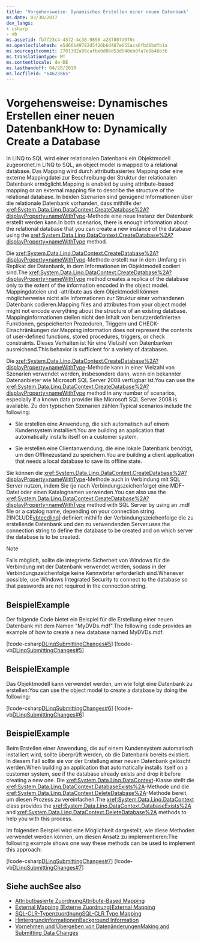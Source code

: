 ```yaml
---
title: 'Vorgehensweise: Dynamisches Erstellen einer neuen Datenbank'
ms.date: 03/30/2017
dev_langs:
- csharp
- vb
ms.assetid: fb7f23c4-4572-4c38-9898-a287807d070c
ms.openlocfilehash: e5d66b49782d5f26b6d487e655aca6fbd6bdfb1a
ms.sourcegitcommit: 2701302a99cafbe0d86d53d540eb0fa7e9b46b36
ms.translationtype: MT
ms.contentlocale: de-DE
ms.lasthandoff: 04/28/2019
ms.locfileid: "64623865"
---
```

# <a name="how-to-dynamically-create-a-database"></a><span data-ttu-id="fa706-102">Vorgehensweise: Dynamisches Erstellen einer neuen Datenbank</span><span class="sxs-lookup"><span data-stu-id="fa706-102">How to: Dynamically Create a Database</span></span>
<span data-ttu-id="fa706-103">In LINQ to SQL wird einer relationalen Datenbank ein Objektmodell zugeordnet.</span><span class="sxs-lookup"><span data-stu-id="fa706-103">In LINQ to SQL, an object model is mapped to a relational database.</span></span> <span data-ttu-id="fa706-104">Das Mapping wird durch attributbasiertes Mapping oder eine externe Mappingdatei zur Beschreibung der Struktur der relationalen Datenbank ermöglicht.</span><span class="sxs-lookup"><span data-stu-id="fa706-104">Mapping is enabled by using attribute-based mapping or an external mapping file to describe the structure of the relational database.</span></span> <span data-ttu-id="fa706-105">In beiden Szenarien sind genügend Informationen über die relationale Datenbank vorhanden, dass mithilfe der <xref:System.Data.Linq.DataContext.CreateDatabase%2A?displayProperty=nameWithType>-Methode eine neue Instanz der Datenbank erstellt werden kann.</span><span class="sxs-lookup"><span data-stu-id="fa706-105">In both scenarios, there is enough information about the relational database that you can create a new instance of the database using the <xref:System.Data.Linq.DataContext.CreateDatabase%2A?displayProperty=nameWithType> method.</span></span>  
  
 <span data-ttu-id="fa706-106">Die <xref:System.Data.Linq.DataContext.CreateDatabase%2A?displayProperty=nameWithType>-Methode erstellt nur in dem Umfang ein Replikat der Datenbank, in dem Informationen im Objektmodell codiert sind.</span><span class="sxs-lookup"><span data-stu-id="fa706-106">The <xref:System.Data.Linq.DataContext.CreateDatabase%2A?displayProperty=nameWithType> method creates a replica of the database only to the extent of the information encoded in the object model.</span></span> <span data-ttu-id="fa706-107">Mappingdateien und -attribute aus dem Objektmodell können möglicherweise nicht alle Informationen zur Struktur einer vorhandenen Datenbank codieren.</span><span class="sxs-lookup"><span data-stu-id="fa706-107">Mapping files and attributes from your object model might not encode everything about the structure of an existing database.</span></span> <span data-ttu-id="fa706-108">Mappinginformationen stellen nicht den Inhalt von benutzerdefinierten Funktionen, gespeicherten Prozeduren, Triggern und CHECK-Einschränkungen dar.</span><span class="sxs-lookup"><span data-stu-id="fa706-108">Mapping information does not represent the contents of user-defined functions, stored procedures, triggers, or check constraints.</span></span> <span data-ttu-id="fa706-109">Dieses Verhalten ist für eine Vielzahl von Datenbanken ausreichend.</span><span class="sxs-lookup"><span data-stu-id="fa706-109">This behavior is sufficient for a variety of databases.</span></span>  
  
 <span data-ttu-id="fa706-110">Die <xref:System.Data.Linq.DataContext.CreateDatabase%2A?displayProperty=nameWithType>-Methode kann in einer Vielzahl von Szenarien verwendet werden, insbesondere dann, wenn ein bekannter Datenanbieter wie Microsoft SQL Server 2008 verfügbar ist.</span><span class="sxs-lookup"><span data-stu-id="fa706-110">You can use the <xref:System.Data.Linq.DataContext.CreateDatabase%2A?displayProperty=nameWithType> method in any number of scenarios, especially if a known data provider like Microsoft SQL Server 2008 is available.</span></span> <span data-ttu-id="fa706-111">Zu den typischen Szenarien zählen:</span><span class="sxs-lookup"><span data-stu-id="fa706-111">Typical scenarios include the following:</span></span>  
  
- <span data-ttu-id="fa706-112">Sie erstellen eine Anwendung, die sich automatisch auf einem Kundensystem installiert.</span><span class="sxs-lookup"><span data-stu-id="fa706-112">You are building an application that automatically installs itself on a customer system.</span></span>  
  
- <span data-ttu-id="fa706-113">Sie erstellen eine Clientanwendung, die eine lokale Datenbank benötigt, um den Offlinezustand zu speichern.</span><span class="sxs-lookup"><span data-stu-id="fa706-113">You are building a client application that needs a local database to save its offline state.</span></span>  
  
 <span data-ttu-id="fa706-114">Sie können die <xref:System.Data.Linq.DataContext.CreateDatabase%2A?displayProperty=nameWithType>-Methode auch in Verbindung mit SQL Server nutzen, indem Sie (je nach Verbindungszeichenfolge) eine MDF-Datei oder einen Katalognamen verwenden.</span><span class="sxs-lookup"><span data-stu-id="fa706-114">You can also use the <xref:System.Data.Linq.DataContext.CreateDatabase%2A?displayProperty=nameWithType> method with SQL Server by using an .mdf file or a catalog name, depending on your connection string.</span></span> [!INCLUDE[vbtecdlinq](../../../../../../includes/vbtecdlinq-md.md)] <span data-ttu-id="fa706-115">definiert mithilfe der Verbindungszeichenfolge die zu erstellende Datenbank und den zu verwendenden Server.</span><span class="sxs-lookup"><span data-stu-id="fa706-115">uses the connection string to define the database to be created and on which server the database is to be created.</span></span>  
  
> [!NOTE]
>  <span data-ttu-id="fa706-116">Falls möglich, sollte die integrierte Sicherheit von Windows für die Verbindung mit der Datenbank verwendet werden, sodass in der Verbindungszeichenfolge keine Kennwörter erforderlich sind.</span><span class="sxs-lookup"><span data-stu-id="fa706-116">Whenever possible, use Windows Integrated Security to connect to the database so that passwords are not required in the connection string.</span></span>  
  
## <a name="example"></a><span data-ttu-id="fa706-117">Beispiel</span><span class="sxs-lookup"><span data-stu-id="fa706-117">Example</span></span>  
 <span data-ttu-id="fa706-118">Der folgende Code bietet ein Beispiel für die Erstellung einer neuen Datenbank mit dem Namen "MyDVDs.mdf".</span><span class="sxs-lookup"><span data-stu-id="fa706-118">The following code provides an example of how to create a new database named MyDVDs.mdf.</span></span>  
  
 [!code-csharp[DLinqSubmittingChanges#5](../../../../../../samples/snippets/csharp/VS_Snippets_Data/DLinqSubmittingChanges/cs/Program.cs#5)]
 [!code-vb[DLinqSubmittingChanges#5](../../../../../../samples/snippets/visualbasic/VS_Snippets_Data/DLinqSubmittingChanges/vb/Module1.vb#5)]  
  
## <a name="example"></a><span data-ttu-id="fa706-119">Beispiel</span><span class="sxs-lookup"><span data-stu-id="fa706-119">Example</span></span>  
 <span data-ttu-id="fa706-120">Das Objektmodell kann verwendet werden, um wie folgt eine Datenbank zu erstellen:</span><span class="sxs-lookup"><span data-stu-id="fa706-120">You can use the object model to create a database by doing the following:</span></span>  
  
 [!code-csharp[DLinqSubmittingChanges#6](../../../../../../samples/snippets/csharp/VS_Snippets_Data/DLinqSubmittingChanges/cs/Program.cs#6)]
 [!code-vb[DLinqSubmittingChanges#6](../../../../../../samples/snippets/visualbasic/VS_Snippets_Data/DLinqSubmittingChanges/vb/Module1.vb#6)]  
  
## <a name="example"></a><span data-ttu-id="fa706-121">Beispiel</span><span class="sxs-lookup"><span data-stu-id="fa706-121">Example</span></span>  
 <span data-ttu-id="fa706-122">Beim Erstellen einer Anwendung, die auf einem Kundensystem automatisch installiert wird, sollte überprüft werden, ob die Datenbank bereits existiert. In diesem Fall sollte sie vor der Erstellung einer neuen Datenbank gelöscht werden.</span><span class="sxs-lookup"><span data-stu-id="fa706-122">When building an application that automatically installs itself on a  customer system, see if the database already exists and drop it before creating a new one.</span></span> <span data-ttu-id="fa706-123">Die <xref:System.Data.Linq.DataContext>-Klasse stellt die <xref:System.Data.Linq.DataContext.DatabaseExists%2A>-Methode und die <xref:System.Data.Linq.DataContext.DeleteDatabase%2A>-Methode bereit, um diesen Prozess zu vereinfachen.</span><span class="sxs-lookup"><span data-stu-id="fa706-123">The <xref:System.Data.Linq.DataContext> class provides the <xref:System.Data.Linq.DataContext.DatabaseExists%2A> and <xref:System.Data.Linq.DataContext.DeleteDatabase%2A> methods to help you with this process.</span></span>  
  
 <span data-ttu-id="fa706-124">Im folgenden Beispiel wird eine Möglichkeit dargestellt, wie diese Methoden verwendet werden können, um diesen Ansatz zu implementieren:</span><span class="sxs-lookup"><span data-stu-id="fa706-124">The following example shows one way these methods can be used to implement this approach:</span></span>  
  
 [!code-csharp[DLinqSubmittingChanges#7](../../../../../../samples/snippets/csharp/VS_Snippets_Data/DLinqSubmittingChanges/cs/Program.cs#7)]
 [!code-vb[DLinqSubmittingChanges#7](../../../../../../samples/snippets/visualbasic/VS_Snippets_Data/DLinqSubmittingChanges/vb/Module1.vb#7)]  
  
## <a name="see-also"></a><span data-ttu-id="fa706-125">Siehe auch</span><span class="sxs-lookup"><span data-stu-id="fa706-125">See also</span></span>

- [<span data-ttu-id="fa706-126">Attributbasierte Zuordnung</span><span class="sxs-lookup"><span data-stu-id="fa706-126">Attribute-Based Mapping</span></span>](../../../../../../docs/framework/data/adonet/sql/linq/attribute-based-mapping.md)
- [<span data-ttu-id="fa706-127">External Mapping (Externe Zuordnung)</span><span class="sxs-lookup"><span data-stu-id="fa706-127">External Mapping</span></span>](../../../../../../docs/framework/data/adonet/sql/linq/external-mapping.md)
- [<span data-ttu-id="fa706-128">SQL-CLR-Typenzuordnung</span><span class="sxs-lookup"><span data-stu-id="fa706-128">SQL-CLR Type Mapping</span></span>](../../../../../../docs/framework/data/adonet/sql/linq/sql-clr-type-mapping.md)
- [<span data-ttu-id="fa706-129">Hintergrundinformationen</span><span class="sxs-lookup"><span data-stu-id="fa706-129">Background Information</span></span>](../../../../../../docs/framework/data/adonet/sql/linq/background-information.md)
- [<span data-ttu-id="fa706-130">Vornehmen und Übergeben von Datenänderungen</span><span class="sxs-lookup"><span data-stu-id="fa706-130">Making and Submitting Data Changes</span></span>](../../../../../../docs/framework/data/adonet/sql/linq/making-and-submitting-data-changes.md)

